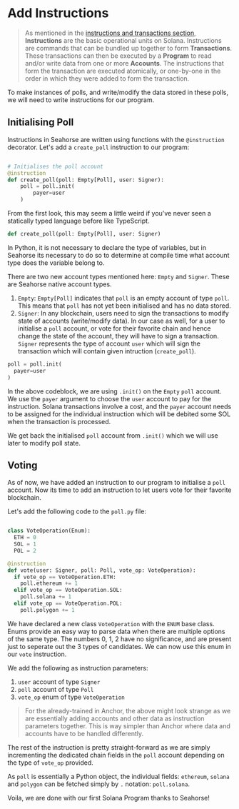 # Add Instructions
> As mentioned in the [instructions and transactions section](../introduction-to-solana-core/instructions-and-transactions.md), **Instructions** are the basic operational units on Solana. Instructions are commands that can be bundled up together to form **Transactions**. These transactions can then be executed by a **Program** to read and/or write data from one or more **Accounts**. The instructions that form the transaction are executed atomically, or one-by-one in the order in which they were added to form the transaction.

To make instances of polls, and write/modify the data stored in these polls, we will need to write instructions for our program.

## Initialising Poll

Instructions in Seahorse are written using functions with the `@instruction` decorator. Let's add a `create_poll` instruction to our program:

```py

# Initialises the poll account
@instruction
def create_poll(poll: Empty[Poll], user: Signer):
    poll = poll.init(
        payer=user
    )

```

From the first look, this may seem a little weird if you've never seen a statically typed language before like TypeScript.

```py
def create_poll(poll: Empty[Poll], user: Signer)
```

In Python, it is not necessary to declare the type of variables, but in Seahorse its necessary to do so to determine at compile time what account type does the variable belong to.

There are two new account types mentioned here: `Empty` and `Signer`. These are Seahorse native account types.

1. `Empty`: `Empty[Poll]` indicates that `poll` is an empty account of type `poll`. This means that `poll` has not yet been initialised and has no data stored.
2. `Signer`: In any blockchain, users need to sign the transactions to modify state of accounts (write/modify data). In our case as well, for a user to initialise a `poll` account, or vote for their favorite chain and hence change the state of the account, they will have to sign a transaction. `Signer` represents the type of account `user` which will sign the transaction which will contain given intruction (`create_poll`).

```py
poll = poll.init(
  payer=user
)
```
In the above codeblock, we are using `.init()` on the `Empty` `poll` account. We use the `payer` argument to choose the `user` account to pay for the instruction. Solana transactions involve a cost, and the `payer` account needs to be assigned for the individual instruction which will be debited some SOL when the transaction is processed.

We get back the initialised `poll` account from `.init()` which we will use later to modify poll state.


## Voting
As of now, we have added an instruction to our program to initialise a `poll` account. Now its time to add an instruction to let users vote for their favorite blockchain.

Let's add the following code to the `poll.py` file:

```py

class VoteOperation(Enum):
  ETH = 0
  SOL = 1
  POL = 2

@instruction
def vote(user: Signer, poll: Poll, vote_op: VoteOperation):
  if vote_op == VoteOperation.ETH:
    poll.ethereum += 1
  elif vote_op == VoteOperation.SOL:
    poll.solana += 1
  elif vote_op == VoteOperation.POL:
    poll.polygon += 1

```

We have declared a new class `VoteOperation` with the `ENUM` base class. Enums provide an easy way to parse data when there are multiple options of the same type. The numbers 0, 1, 2 have no significance, and are present just to seperate out the 3 types of candidates. We can now use this enum in our `vote` instruction.

We add the following as instruction parameters:
1. `user` account of type `Signer`
2. `poll` account of type `Poll`
3. `vote_op` enum of type `VoteOperation`

> For the already-trained in Anchor, the above might look strange as we are essentially adding accounts and other data as instruction parameters together. This is way simpler than Anchor where data and accounts have to be handled differently.

The rest of the instruction is pretty straight-forward as we are simply incrementing the dedicated chain fields in the `poll` account depending on the type of `vote_op` provided.

As `poll` is essentially a Python object, the individual fields: `ethereum`, `solana` and `polygon` can be fetched simply by `.` notation: `poll.solana`.

Voila, we are done with our first Solana Program thanks to Seahorse!

